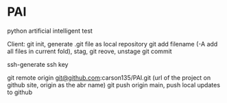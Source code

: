 # PAI
python artificial intelligent test

Client:
git init, generate .git file as local repository
git add filename (-A add all files in current fold), stag, git reove, unstage
git commit

ssh-generate ssh key

git remote origin git@github.com:carson135/PAI.git (url of the project on github site, origin as the abr name)
git push origin main, push local updates to github

